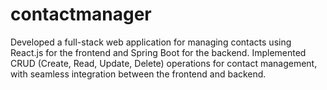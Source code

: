 # contactmanager
Developed a full-stack web application for managing contacts using React.js for the frontend and Spring Boot for the backend. Implemented CRUD (Create, Read, Update, Delete) operations for contact management, with seamless integration between the frontend and backend.
